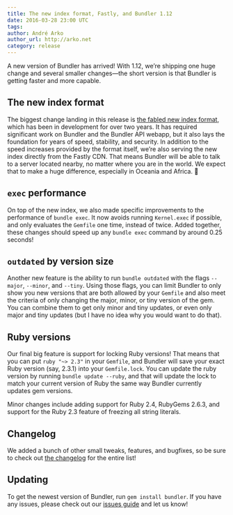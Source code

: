 ```yaml
---
title: The new index format, Fastly, and Bundler 1.12
date: 2016-03-28 23:00 UTC
tags:
author: André Arko
author_url: http://arko.net
category: release
---
```


A new version of Bundler has arrived! With 1.12, we’re shipping one huge change and several smaller changes—the short version is that Bundler is getting faster and more capable.

## The new index format

The biggest change landing in this release is [the fabled new index format](http://andre.arko.net/2014/03/28/the-new-rubygems-index-format/), which has been in development for over two years. It has required significant work on Bundler and the Bundler API webapp, but it also lays the foundation for years of speed, stability, and security. In addition to the speed increases provided by the format itself, we’re also serving the new index directly from the Fastly CDN. That means Bundler will be able to talk to a server located nearby, no matter where you are in the world. We expect that to make a huge difference, especially in Oceania and Africa. 🎉

## `exec` performance

On top of the new index, we also made specific improvements to the performance of `bundle exec`. It now avoids running `Kernel.exec` if possible, and only evaluates the `Gemfile` one time, instead of twice. Added together, these changes should speed up any `bundle exec` command by around 0.25 seconds!

## `outdated` by version size

Another new feature is the ability to run `bundle outdated` with the flags `--major`, `--minor`, and `--tiny`. Using those flags, you can limit Bundler to only show you new versions that are both allowed by your `Gemfile` and also meet the criteria of only changing the major, minor, or tiny version of the gem. You can combine them to get only minor and tiny updates, or even only major and tiny updates (but I have no idea why you would want to do that).

## Ruby versions

Our final big feature is support for locking Ruby versions! That means that you can put `ruby "~> 2.3"` in your `Gemfile`, and Bundler will save your exact Ruby version (say, 2.3.1) into your `Gemfile.lock`. You can update the ruby version by running `bundle update --ruby`, and that will update the lock to match your current version of Ruby the same way Bundler currently updates gem versions.

Minor changes include adding support for Ruby 2.4, RubyGems 2.6.3, and support for the Ruby 2.3 feature of freezing all string literals.

## Changelog

We added a bunch of other small tweaks, features, and bugfixes, so be sure to check out [the changelog](https://github.com/bundler/bundler/blob/master/CHANGELOG.md) for the entire list!

## Updating

To get the newest version of Bundler, run `gem install bundler`. If you have any issues, please check out our [issues guide](https://github.com/bundler/bundler/blob/master/ISSUES.md) and let us know!